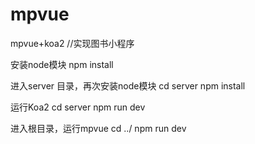 # mpvue
  mpvue+koa2 //实现图书小程序

  安装node模块
  npm install 
  
   进入server 目录，再次安装node模块
  cd server
  npm install
  
   运行Koa2
  cd server
  npm run dev
  
   进入根目录，运行mpvue
  cd ../
  npm run dev
